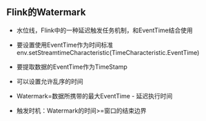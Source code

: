 ## **Flink的Watermark**

- 水位线，Flink中的一种延迟触发任务机制，和EventTime结合使用



- 要设置使用EventTime作为时间标准env.setStreamtimeCharacteristic(TimeCharacteristic.EventTime)



- 要提取数据的EventTime作为TimeStamp



- 可以设置允许乱序的时间



- Watermark=数据所携带的最大EventTime - 延迟执行时间



- 触发时机：Watermark的时间>=窗口的结束边界